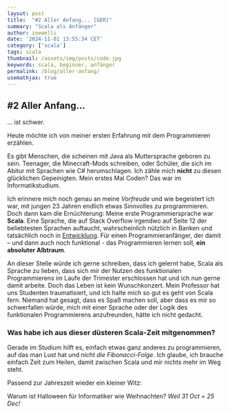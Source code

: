 ```yaml
---
layout: post
title:  "#2 Aller Anfang... [GER]"
summary: "Scala als Anfänger"
author: zoewelli
date: '2024-11-01 13:55:34 CET'
category: ['scala']
tags: scala
thumbnail: /assets/img/posts/code.jpg
keywords: scala, beginner, anfänger
permalink: /blog/aller-anfang/
usemathjax: true
---
```


## #2 Aller Anfang...

... ist schwer.

Heute möchte ich von meiner ersten Erfahrung mit dem Programmieren erzählen. 

Es gibt Menschen, die scheinen mit Java als Muttersprache geboren zu sein. Teenager, die Minecraft-Mods schreiben, oder Schüler, die sich im Abitur mit Sprachen wie C# herumschlagen. Ich zähle mich **nicht** zu diesen glücklichen Gepeinigten. Mein erstes Mal Coden? Das war im Informatikstudium.

Ich erinnere mich noch genau an meine *Vorfreude* und wie begeistert ich war, mit jungen 23 Jahren endlich etwas Sinnvolles zu programmieren. Doch dann kam die Ernüchterung: Meine erste Programmiersprache war **Scala**. Eine Sprache, die auf Stack Overflow irgendwo auf Seite 12 der beliebtesten Sprachen auftaucht, wahrscheinlich nützlich in Banken und tatsächlich noch in [Entwicklung](https://www.scala-lang.org/download/all.html). Für einen Programmieranfänger, der damit – und dann auch noch funktional - das Programmieren lernen soll, **ein absoluter Albtraum**.

An dieser Stelle würde ich gerne schreiben, dass ich gelernt habe, Scala als Sprache zu lieben, dass sich mir der Nutzen des funktionalen Programmierens im Laufe der Trimester erschlossen hat und ich nun gerne damit arbeite. Doch das Leben ist kein Wunschkonzert. Mein Professor hat uns Studenten traumatisiert, und ich halte mich so gut es geht von Scala fern. Niemand hat gesagt, dass es Spaß machen soll, aber dass es mir so schwerfallen würde, mich mit einer Sprache oder der Logik des funktionalen Programmierens anzufreunden, hätte ich nicht gedacht.

### Was habe ich aus dieser düsteren Scala-Zeit mitgenommen?
Gerade im Studium hilft es, einfach etwas ganz anderes zu programmieren, auf das man Lust hat und *nicht die Fibonacci-Folge*. Ich glaube, ich brauche einfach Zeit zum Heilen, damit zwischen Scala und mir nichts mehr im Weg steht.

Passend zur Jahreszeit wieder ein kleiner Witz:

Warum ist Halloween für Informatiker wie Weihnachten? 
*Weil 31 Oct = 25 Dec!*
